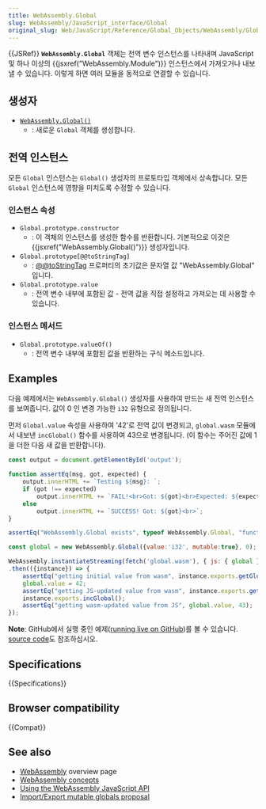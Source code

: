 ```yaml
---
title: WebAssembly.Global
slug: WebAssembly/JavaScript_interface/Global
original_slug: Web/JavaScript/Reference/Global_Objects/WebAssembly/Global
---
```


{{JSRef}} **`WebAssembly.Global`** 객체는 전역 변수 인스턴스를 나타내며 JavaScript 및 하나 이상의 {{jsxref("WebAssembly.Module")}} 인스턴스에서 가져오거나 내보낼 수 있습니다. 이렇게 하면 여러 모듈을 동적으로 연결할 수 있습니다.

## 생성자

- [`WebAssembly.Global()`](/ko/docs/Web/JavaScript/Reference/Global_Objects/WebAssembly/Global/Global)
  - : 새로운 `Global` 객체를 생성합니다.

## 전역 인스턴스

모든 `Global` 인스턴스는 `Global()` 생성자의 프로토타입 객체에서 상속합니다. 모든 `Global` 인스턴스에 영향을 미치도록 수정할 수 있습니다.

### 인스턴스 속성

- `Global.prototype.constructor`
  - : 이 객체의 인스턴스를 생성한 함수를 반환합니다. 기본적으로 이것은 {{jsxref("WebAssembly.Global()")}} 생성자입니다.
- `Global.prototype[@@toStringTag]`
  - : [@@toStringTag](/ko/docs/Web/JavaScript/Reference/Global_Objects/Symbol/toStringTag) 프로퍼티의 초기값은 문자열 값 "WebAssembly.Global" 입니다.
- `Global.prototype.value`
  - : 전역 변수 내부에 포함된 값 - 전역 값을 직접 설정하고 가져오는 데 사용할 수 있습니다.

### 인스턴스 메서드

- `Global.prototype.valueOf()`
  - : 전역 변수 내부에 포함된 값을 반환하는 구식 메소드입니다.

## Examples

다음 예제에서는 `WebAssembly.Global()` 생성자를 사용하여 만드는 새 전역 인스턴스를 보여줍니다. 값이 0 인 변경 가능한 `i32` 유형으로 정의됩니다.

먼저 `Global.value` 속성을 사용하여 '42'로 전역 값이 변경되고, `global.wasm` 모듈에서 내보낸 `incGlobal()` 함수를 사용하여 43으로 변경됩니다. (이 함수는 주어진 값에 1을 더한 다음 새 값을 반환합니다).

```js
const output = document.getElementById('output');

function assertEq(msg, got, expected) {
    output.innerHTML += `Testing ${msg}: `;
    if (got !== expected)
        output.innerHTML += `FAIL!<br>Got: ${got}<br>Expected: ${expected}<br>`;
    else
        output.innerHTML += `SUCCESS! Got: ${got}<br>`;
}

assertEq("WebAssembly.Global exists", typeof WebAssembly.Global, "function");

const global = new WebAssembly.Global({value:'i32', mutable:true}, 0);

WebAssembly.instantiateStreaming(fetch('global.wasm'), { js: { global } })
.then(({instance}) => {
    assertEq("getting initial value from wasm", instance.exports.getGlobal(), 0);
    global.value = 42;
    assertEq("getting JS-updated value from wasm", instance.exports.getGlobal(), 42);
    instance.exports.incGlobal();
    assertEq("getting wasm-updated value from JS", global.value, 43);
});
```

<div class="note"><p><strong>Note</strong>: GitHub에서 실행 중인 예제(<a href="https://mdn.github.io/webassembly-examples/js-api-examples/global.html">running live on GitHub</a>)를 볼 수 있습니다. <a href="https://github.com/mdn/webassembly-examples/blob/master/js-api-examples/global.html">source code</a>도 참조하십시오.</p></div>

## Specifications

{{Specifications}}

## Browser compatibility

{{Compat}}

## See also

- [WebAssembly](/ko/docs/WebAssembly) overview page
- [WebAssembly concepts](/ko/docs/WebAssembly/Concepts)
- [Using the WebAssembly JavaScript API](/ko/docs/WebAssembly/Using_the_JavaScript_API)
- [Import/Export mutable globals proposal](https://github.com/WebAssembly/mutable-global/blob/master/proposals/mutable-global/Overview.md)
